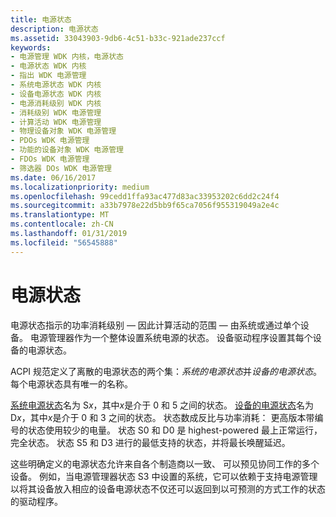 ```yaml
---
title: 电源状态
description: 电源状态
ms.assetid: 33043903-9db6-4c51-b33c-921ade237ccf
keywords:
- 电源管理 WDK 内核，电源状态
- 电源状态 WDK 内核
- 指出 WDK 电源管理
- 系统电源状态 WDK 内核
- 设备电源状态 WDK 内核
- 电源消耗级别 WDK 内核
- 消耗级别 WDK 电源管理
- 计算活动 WDK 电源管理
- 物理设备对象 WDK 电源管理
- PDOs WDK 电源管理
- 功能的设备对象 WDK 电源管理
- FDOs WDK 电源管理
- 筛选器 DOs WDK 电源管理
ms.date: 06/16/2017
ms.localizationpriority: medium
ms.openlocfilehash: 99cedd1ffa93ac477d83ac33953202c6dd2c24f4
ms.sourcegitcommit: a33b7978e22d5bb9f65ca7056f955319049a2e4c
ms.translationtype: MT
ms.contentlocale: zh-CN
ms.lasthandoff: 01/31/2019
ms.locfileid: "56545888"
---
```

# <a name="power-states"></a>电源状态





电源状态指示的功率消耗级别 — 因此计算活动的范围 — 由系统或通过单个设备。 电源管理器作为一个整体设置系统电源的状态。 设备驱动程序设置其每个设备的电源状态。

ACPI 规范定义了离散的电源状态的两个集：*系统的电源状态*并*设备的电源状态*。 每个电源状态具有唯一的名称。

[系统电源状态](system-power-states.md)名为 S*x*，其中*x*是介于 0 和 5 之间的状态。 [设备的电源状态](device-power-states.md)名为 D*x*，其中*x*是介于 0 和 3 之间的状态。 状态数成反比与功率消耗： 更高版本带编号的状态使用较少的电量。 状态 S0 和 D0 是 highest-powered 最上正常运行，完全状态。 状态 S5 和 D3 进行的最低支持的状态，并将最长唤醒延迟。

这些明确定义的电源状态允许来自各个制造商以一致、 可以预见协同工作的多个设备。 例如，当电源管理器状态 S3 中设置的系统，它可以依赖于支持电源管理以将其设备放入相应的设备电源状态不仅还可以返回到以可预测的方式工作的状态的驱动程序。

 

 




